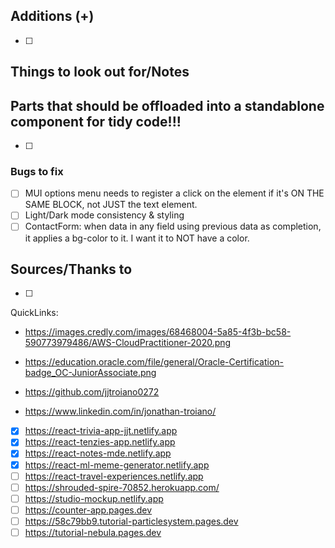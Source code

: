 ## Additions (+)

- [ ]

## Things to look out for/Notes

## Parts that should be offloaded into a standablone component for tidy code!!!

- [ ]

### Bugs to fix

- [ ] MUI options menu needs to register a click on the element if it's ON THE SAME BLOCK, not JUST the text element.
- [ ] Light/Dark mode consistency & styling
- [ ] ContactForm: when data in any field using previous data as completion, it applies a bg-color to it. I want it to NOT have a color.

## Sources/Thanks to

- [ ]

QuickLinks:

- https://images.credly.com/images/68468004-5a85-4f3b-bc58-590773979486/AWS-CloudPractitioner-2020.png
- https://education.oracle.com/file/general/Oracle-Certification-badge_OC-JuniorAssociate.png

- https://github.com/jjtroiano0272
- https://www.linkedin.com/in/jonathan-troiano/

- [x] https://react-trivia-app-jjt.netlify.app
- [x] https://react-tenzies-app.netlify.app
- [x] https://react-notes-mde.netlify.app
- [x] https://react-ml-meme-generator.netlify.app
- [ ] https://react-travel-experiences.netlify.app
- [ ] https://shrouded-spire-70852.herokuapp.com/
- [ ] https://studio-mockup.netlify.app
- [ ] https://counter-app.pages.dev
- [ ] https://58c79bb9.tutorial-particlesystem.pages.dev
- [ ] https://tutorial-nebula.pages.dev
